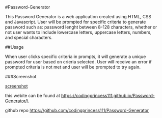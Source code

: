 #Password-Generator

This Password Generator is a web application created using HTML, CSS and Javascript. User will be prompted for specific criteria to generate password such as: password lenght between 8-128 characters, whether or not user wants to include lowercase letters, uppercase letters, numbers, and special characters.

##Usage

When user clicks specific criteria in prompts, it will generate a unique password for user based on crieria selected. User will receive an error if prompted criteria is not met and user will be prompted to try again.

###Screenshot

[screenshot](./assets/password-generator.png)

this webite can be found at https://codingprincess111.github.io/Password-Generator/\

github repo https://github.com/codingprincess111/Password-Generator
